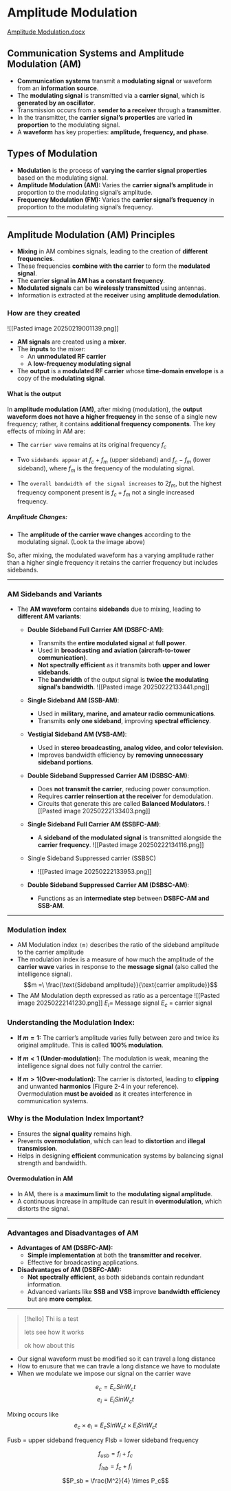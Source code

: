 
# Amplitude Modulation

[Amplitude Modulation.docx](https://mycputac-my.sharepoint.com/:w:/g/personal/222170972_mycput_ac_za/EbhY3Ntk4nJNqm4HSf4COpIB2Gl8HcMNdUeMxM8KZppGYg?e=XXTlxW)

## **Communication Systems and Amplitude Modulation (AM)**

- **Communication systems** transmit a **modulating signal** or waveform from an **information source**.
- The **modulating signal** is transmitted via a **carrier signal**, which is **generated by an oscillator**.
- Transmission occurs from a **sender to a receiver** through a **transmitter**.
- In the transmitter, the **carrier signal’s properties** are varied **in proportion** to the modulating signal.
- A **waveform** has key properties: **amplitude, frequency, and phase**.

## **Types of Modulation**

- **Modulation** is the process of **varying the carrier signal properties** based on the modulating signal.
- **Amplitude Modulation (AM):** Varies the **carrier signal’s amplitude** in proportion to the modulating signal’s amplitude.
- **Frequency Modulation (FM):** Varies the **carrier signal’s frequency** in proportion to the modulating signal’s frequency.
---
## **Amplitude Modulation (AM) Principles**

- **Mixing** in AM combines signals, leading to the creation of **different frequencies**.
- These frequencies **combine with the carrier** to form the **modulated signal**.
- The **carrier signal in AM has a constant frequency**.
- **Modulated signals** can be **wirelessly transmitted** using antennas.
- Information is extracted at the **receiver** using **amplitude demodulation**.
### **How are they created**

![[Pasted image 20250219001139.png]]

- **AM signals** are created using a **mixer**.
- The **inputs** to the mixer:
    - An **unmodulated RF carrier**
    - A **low-frequency modulating signal**
- The **output** is a **modulated RF carrier** whose **time-domain envelope** is a copy of the **modulating signal**.
  
#### **What is the output**

In **amplitude modulation (AM)**, after mixing (modulation), the **output waveform does not have a higher frequency** in the sense of a single new frequency; rather, it contains **additional frequency components**. The key effects of mixing in AM are:

- The `carrier wave` remains at its original frequency $f_c$
  
- Two `sidebands appear` at $f_c+f_m$ (upper sideband) and $f_c-f_m$ (lower sideband), where $f_m$ is the frequency of the modulating signal.
  
- The `overall bandwidth of the signal increases` to $2f_m$, but the highest frequency component present is $f_c+f_m$ not a single increased frequency.
##### Amplitude Changes:

- The **amplitude of the carrier wave changes** according to the modulating signal. (Look ta the image above)

So, after mixing, the modulated waveform has a varying amplitude rather than a higher single frequency it retains the carrier frequency but includes sidebands.

---
### **AM Sidebands and Variants**

- The **AM waveform** contains **sidebands** due to mixing, leading to **different AM variants**:
    - **Double Sideband Full Carrier AM (DSBFC-AM)**:
        - Transmits the **entire modulated signal** at **full power**.
        - Used in **broadcasting and aviation (aircraft-to-tower communication)**.
        - **Not spectrally efficient** as it transmits both **upper and lower sidebands**.
        - The **bandwidth** of the output signal is **twice the modulating signal’s bandwidth**.
          ![[Pasted image 20250222133441.png]]

    - **Single Sideband AM (SSB-AM)**:
        - Used in **military, marine, and amateur radio communications**.
        - Transmits **only one sideband**, improving **spectral efficiency**.
    - **Vestigial Sideband AM (VSB-AM)**:
        - Used in **stereo broadcasting, analog video, and color television**.
        - Improves bandwidth efficiency by **removing unnecessary sideband portions**.
    - **Double Sideband Suppressed Carrier AM (DSBSC-AM)**:
        - Does **not transmit the carrier**, reducing power consumption.
        - Requires **carrier reinsertion at the receiver** for demodulation.
        - Circuits that generate this are called **Balanced Modulators**.
          ![[Pasted image 20250222133403.png]]
    - **Single Sideband Full Carrier AM (SSBFC-AM)**:
        - A **sideband of the modulated signal** is transmitted alongside the **carrier frequency**.
          ![[Pasted image 20250222134116.png]]
          
	- Single Sideband Suppressed carrier (SSBSC)
		- ![[Pasted image 20250222133953.png]]
    - **Double Sideband Suppressed Carrier AM (DSBSC-AM)**:
        - Functions as an **intermediate step** between **DSBFC-AM and SSB-AM**.
---

### **Modulation index** 

- AM Modulation index `(m)` describes the ratio of the sideband amplitude to the carrier amplitude 
- The modulation index is a measure of how much the amplitude of the **carrier wave** varies in response to the **message signal** (also called the intelligence signal).
  $$m =\ \frac{\text{Sideband amplitude}}{\text{carrier amplitude}}$$
- The AM Modulation depth expressed as ratio as a percentage 
![[Pasted image 20250222141230.png]]
$E_I$= Message signal
$E_c$ = carrier signal 

### **Understanding the Modulation Index:**

- **If $m=1$:** The carrier’s amplitude varies fully between zero and twice its original amplitude. This is called **100% modulation**.
  
- **If $m<1$ (Under-modulation):** The modulation is weak, meaning the intelligence signal does not fully control the carrier.
  
- **If $m>1$(Over-modulation):** The carrier is distorted, leading to **clipping** and unwanted **harmonics** (Figure 2-4 in your reference). Overmodulation **must be avoided** as it creates interference in communication systems.
### **Why is the Modulation Index Important?**

- Ensures the **signal quality** remains high.
- Prevents **overmodulation**, which can lead to **distortion** and **illegal transmission**.
- Helps in designing **efficient** communication systems by balancing signal strength and bandwidth.
#### **Overmodulation in AM**

- In AM, there is a **maximum limit** to the **modulating signal amplitude**.
- A continuous increase in amplitude can result in **overmodulation**, which distorts the signal.
---
### **Advantages and Disadvantages of AM**

- **Advantages of AM (DSBFC-AM):**
    - **Simple implementation** at both the **transmitter and receiver**.
    - Effective for broadcasting applications.
- **Disadvantages of AM (DSBFC-AM):**
    - **Not spectrally efficient**, as both sidebands contain redundant information.
    - Advanced variants like **SSB and VSB** improve **bandwidth efficiency** but are **more complex**.

---

>[!hello]
>Thi is a test
>
>lets see how it works
>
>ok how about this
>








- Our signal waveform must be modified so it can travel a long distance
- How to enusure that we can travle a long distance we have to modulate
- When we  modulate we impose our signal on the carrier wave

$$ e_c = E_c SinW_c t$$
$$ e_i = E_i SinW_c t$$

Mixing occurs like 
$$ e_c \times e_i = E_c SinW_ct \times  E_i SinW_c t $$

Fusb = upper sideband frequency
Flsb = lower sideband frequency 

$$f_{usb} = f_i +f_c$$
$$f_{lsb} = f_c +f_i$$

$$P_sb = \frac{M^2}{4} \times P_c$$
